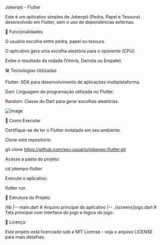 Jokenpô - Flutter

Este é um aplicativo simples de Jokenpô (Pedra, Papel e Tesoura) desenvolvido em Flutter, sem o uso de dependências externas.

📌 Funcionalidades

O usuário escolhe entre pedra, papel ou tesoura.

O aplicativo gera uma escolha aleatória para o oponente (CPU).

Exibe o resultado da rodada (Vitória, Derrota ou Empate).

🛠 Tecnologias Utilizadas

Flutter: SDK para desenvolvimento de aplicações multiplataforma.

Dart: Linguagem de programação utilizada no Flutter.

Random: Classe do Dart para gerar escolhas aleatórias.

![Image](https://github.com/user-attachments/assets/fe479d6c-80ed-4eea-bbf0-4c8a229fb5b3)

🚀 Como Executar

Certifique-se de ter o Flutter instalado em seu ambiente.

Clone este repositório:

git clone https://github.com/seu-usuario/jokenpo-flutter.git

Acesse a pasta do projeto:

cd jokenpo-flutter

Execute o aplicativo:

flutter run

📌 Estrutura do Projeto

/lib
  |-- main.dart   # Arquivo principal do aplicativo
  |-- ./screens/jogo.dart   # Tela principal com interface do jogo e lógica do jogo.

📄 Licença

Este projeto está licenciado sob a MIT License - veja o arquivo LICENSE para mais detalhes.
